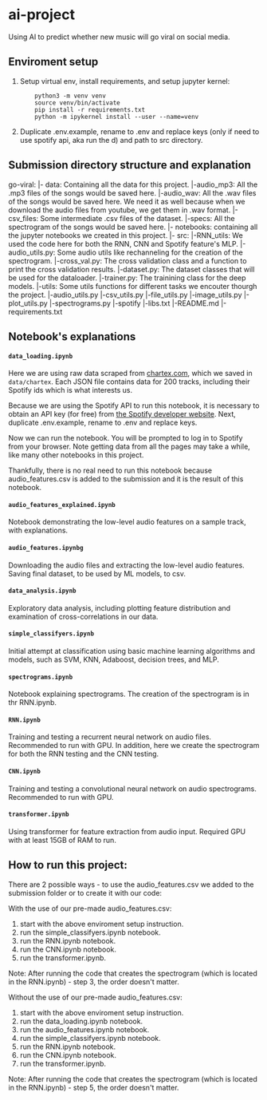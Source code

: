 # ai-project

Using AI to predict whether new music will go viral on social media.

## Enviroment setup

1. Setup virtual env, install requirements, and setup jupyter kernel:

   ```
       python3 -m venv venv
       source venv/bin/activate
       pip install -r requirements.txt
       python -m ipykernel install --user --name=venv
   ```

2. Duplicate .env.example, rename to .env and replace keys (only if need to use spotify api, aka run the d) and path to src directory.

## Submission directory structure and explanation

go-viral:
|- data: Containing all the data for this project.
    |-audio_mp3: All the .mp3 files of the songs would be saved here.
    |-audio_wav: All the .wav files of the songs would be saved here. We need it as well because when we download the audio files from youtube, we get them in .wav format.
    |-csv_files: Some intermediate .csv files of the dataset.
    |-specs: All the spectrogram of the songs would be saved here.
|- notebooks: containing all the jupyter notebooks we created in this project.
|- src:
    |-RNN_utils: We used the code here for both the RNN, CNN and Spotify feature's MLP.
        |-audio_utils.py: Some audio utils like rechanneling for the creation of the spectrogram.
        |-cross_val.py: The cross validation class and a function to print the cross validation results.
        |-dataset.py: The dataset classes that will be used for the dataloader.
        |-trainer.py: The trainining class for the deep models.
    |-utils: Some utils functions for different tasks we encouter thourgh the project.
        |-audio_utils.py
        |-csv_utils.py
        |-file_utils.py
        |-image_utils.py
        |-plot_utils.py
        |-spectrograms.py
        |-spotify
|-libs.txt
|-README.md
|-requirements.txt

## Notebook's explanations

#### `data_loading.ipynb`

Here we are using raw data scraped from [chartex.com](https://chartex.com/tiktok-music-chart-top-songs-from-tiktok/sort/number-videos-desc), which we saved in `data/chartex`. Each JSON file contains data for 200 tracks, including their Spotify ids which is what interests us.

Because we are using the Spotify API to run this notebook, it is necessary to obtain an API key (for free) from [the Spotify developer website](https://developer.spotify.com/documentation/web-api/tutorials/getting-started). Next, duplicate .env.example, rename to .env and replace keys.

Now we can run the notebook. You will be prompted to log in to Spotify from your browser.
Note getting data from all the pages may take a while, like many other notebooks in this project.

Thankfully, there is no real need to run this notebook because audio_features.csv is added to the submission and it is the result of this notebook.

#### `audio_features_explained.ipynb`

Notebook demonstrating the low-level audio features on a sample track, with explanations.

#### `audio_features.ipynbg`

Downloading the audio files and extracting the low-level audio features. Saving final dataset, to be used by ML models, to csv.

#### `data_analysis.ipynb`

Exploratory data analysis, including plotting feature distribution and examination of cross-correlations in our data.

#### `simple_classifyers.ipynb`

Initial attempt at classification using basic machine learning algorithms and models, such as SVM, KNN, Adaboost, decision trees, and MLP.

#### `spectrograms.ipynb`

Notebook explaining spectrograms. The creation of the spectrogram is in thr RNN.ipynb.

#### `RNN.ipynb`

Training and testing a recurrent neural network on audio files. Recommended to run with GPU. In addition, here we create the spectrogram for both the RNN testing and the CNN testing.

#### `CNN.ipynb`

Training and testing a convolutional neural network on audio spectrograms. Recommended to run with GPU.

#### `transformer.ipynb`

Using transformer for feature extraction from audio input. Required GPU with at least 15GB of RAM to run.

## How to run this project:

There are 2 possible ways - to use the audio_features.csv we added to the submission folder or to create it with our code:

With the use of our pre-made audio_features.csv:
1. start with the above enviroment setup instruction.
2. run the simple_classifyers.ipynb notebook.
3. run the RNN.ipynb notebook.
4. run the CNN.ipynb notebook.
5. run the transformer.ipynb.

Note: After running the code that creates the spectrogram (which is located in the RNN.ipynb) - step 3, the order doesn't matter.

Without the use of our pre-made audio_features.csv:
1. start with the above enviroment setup instruction.
2. run the data_loading.ipynb notebook.
3. run the audio_features.ipynb notebook.
4. run the simple_classifyers.ipynb notebook.
5. run the RNN.ipynb notebook.
6. run the CNN.ipynb notebook.
7. run the transformer.ipynb.

Note: After running the code that creates the spectrogram (which is located in the RNN.ipynb) - step 5, the order doesn't matter.
